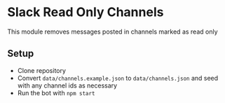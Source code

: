 # Slack Read Only Channels

This module removes messages posted in channels marked as read only

## Setup

- Clone repository
- Convert `data/channels.example.json` to `data/channels.json` and seed with any channel ids as necessary
- Run the bot with `npm start`

